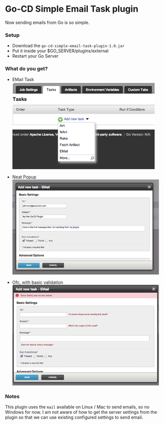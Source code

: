 # Go-CD Simple Email Task plugin

Now sending emails from Go is so simple. 

### Setup 
- Download the `go-cd-simple-email-task-plugin-1.0.jar` 
- Put it inside your $GO_SERVER/plugins/external
- Restart your Go Server

### What do you get?

- EMail Task
![EMail Task Dropdown](https://raw.githubusercontent.com/ashwanthkumar/go-cd-simple-email-task-plugin/master/assets/email_task_dropdown.png)

- Neat Popup
![EMail Task Popup](https://github.com/ashwanthkumar/go-cd-simple-email-task-plugin/raw/master/assets/email_task_popup.png)

- Ofc, with basic validation
![EMail Popup Validation](https://raw.githubusercontent.com/ashwanthkumar/go-cd-simple-email-task-plugin/master/assets/email_task_validation.png)


### Notes

This plugin uses the `mail` available on Linux / Mac to send emails, so no Windows for now. I am not aware of how to get the server settings from the plugin so that we can use existing configured settings to send email.   